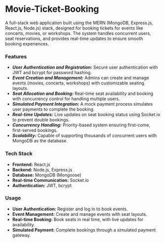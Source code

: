# Movie-Ticket-Booking
A full-stack web application built using the MERN (MongoDB, Express.js, React.js, Node.js) stack, designed for booking tickets for events like concerts, movies, or workshops. The system handles concurrent users, seat reservations, and provides real-time updates to ensure smooth booking experiences.
### Features
- <b>_User Authentication and Registration:_</b> Secure user authentication with JWT and bcrypt for password hashing.<br>
- <B>_Event Creation and Management:_</B> Admins can create and manage events (movies, concerts, workshops) with customizable seating layouts.<br>
- <b>_Seat Allocation and Booking:_</b> Real-time seat availability and booking with concurrency control for handling multiple users.<br>
- <b>_Simulated Payment Integration:_</b> A mock payment process simulates user payments to complete the booking.<br>
- <b>_Real-time Updates:_</b> Live updates on seat booking status using Socket.io to prevent double bookings.<br>
- <b>_Concurrency Handling:_</b> Priority-based system ensuring first-come, first-served bookings.<br>
- <b>_Scalability:_</b> Capable of supporting thousands of concurrent users with MongoDB as the database.<br>
### Tech Stack
- <b>Frontend:</b> React.js<br>
- <b>Backend:</B> Node.js, Express.js<br>
- <b>Database:</B> MongoDB (Mongoose)<br>
- <b>Real-time Communication:</B> Socket.io<br>
- <b>Authentication:</b> JWT, bcrypt<br>
### Usage
- <strong>User Authentication:</strong> Register and log in to book events.
- <strong>Event Management:</strong> Create and manage events with seat layouts.
- <strong>Real-time Booking:</strong> Book seats in real time, with live updates for availability.
- <strong>Simulated Payment:</strong> Complete bookings through a simulated payment gateway.
